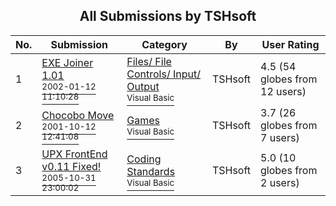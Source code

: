 ﻿<div align="center">

## All Submissions by TSHsoft

</div>

No.  | Submission | Category | By   | User Rating
---- | ---------- | -------- | ---- | -----------
1 | [EXE Joiner 1\.01<br /><sup>2002-01-12 11:10:28</sup>](https://github.com/Planet-Source-Code/tshsoft-exe-joiner-1-01__1-30707) | [Files/ File Controls/ Input/ Output<br /><sup>Visual Basic</sup>](../ByCategory/files-file-controls-input-output__1-3.md) | TSHsoft | 4.5 (54 globes from 12 users)
2 | [Chocobo Move<br /><sup>2001-10-12 12:41:08</sup>](https://github.com/Planet-Source-Code/tshsoft-chocobo-move__1-28010) | [Games<br /><sup>Visual Basic</sup>](../ByCategory/games__1-38.md) | TSHsoft | 3.7 (26 globes from 7 users)
3 | [UPX FrontEnd v0\.11 Fixed\!<br /><sup>2005-10-31 23:00:02</sup>](https://github.com/Planet-Source-Code/tshsoft-upx-frontend-v0-11-fixed__1-63094) | [Coding Standards<br /><sup>Visual Basic</sup>](../ByCategory/coding-standards__1-43.md) | TSHsoft | 5.0 (10 globes from 2 users)

